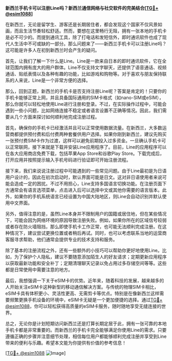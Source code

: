 **新西兰手机卡可以注册Line吗？新西兰通信网络与社交软件的完美结合[[TG💪+ @esim1088](https://t.me/s/esim1088)]**

在新西兰，无论是留学生、游客还是长期居住者，都会发现这个国家不仅风景如画，而且生活节奏轻松舒适。然而，要想在这里畅行无阻，拥有一张本地的手机卡是必不可少的。而提到通讯工具，除了打电话和发短信外，即时通讯软件也成了现代人生活中不可或缺的一部分。那么问题来了——新西兰手机卡可以注册Line吗？这可能是许多人在初到新西兰时会产生的疑问。

首先，让我们了解一下什么是Line。Line是一款来自日本的即时通讯软件，它在全球范围内拥有庞大的用户群体。Line不仅支持文字聊天，还提供了语音通话、视频通话、贴纸表情以及各种有趣的功能，比如游戏和购物等。对于喜欢与朋友保持联系的人来说，Line是一个非常方便的选择。

那么，回到正题，新西兰的手机卡是否支持注册Line呢？答案是肯定的！只要你的手机卡能够正常上网，并且具备国际通用的SIM卡格式（如nano-SIM或eSIM），那么你就可以轻松地使用Line进行注册和登录。不过，在实际操作过程中，可能会遇到一些小问题，比如网络连接不稳定或者语言设置不正确等情况。因此，我们需要从几个方面来探讨如何顺利地完成注册过程。

首先，确保你的手机卡已经激活并且可以正常使用数据流量。在新西兰，大多数运营商都提供预付费和后付费两种套餐供用户选择。如果你刚到新西兰，建议先购买一张预付费SIM卡作为过渡，这样可以避免前期投入过多资金。一旦确认手机卡可以正常联网，接下来就是下载并安装Line应用程序了。目前，Line的应用程序可以在各大应用商店免费下载，包括苹果App Store和谷歌Play Store。下载完成后，打开应用并按照提示输入手机号码进行验证即可开始注册流程。

接下来，我们来说说注册过程中可能遇到的一些常见问题。由于Line最初是为日语用户设计的，因此在初次启动时，默认界面可能是日文。这对非日语使用者来说可能会造成一定的困扰。不过不用担心，Line支持多国语言切换功能。在注册页面下方通常会有语言选项菜单，点击进入后可以选择中文或其他你需要的语言版本。此外，如果你的手机系统语言已经设置为中国大陆地区，则Line会自动识别并默认使用中文界面。

另外，值得注意的是，虽然Line本身并不限制用户的国籍或居住地，但在某些情况下，可能会因为网络环境的原因导致注册失败。例如，如果你所在的区域信号较弱或者存在防火墙阻挡，那么即使手机卡工作正常，也可能无法顺利完成注册。在这种情况下，建议尝试更换位置或者稍后再试。同时，也可以考虑联系当地的运营商客服寻求帮助，他们通常会提供专业的技术支持和服务。

除了基本的注册流程之外，还有一些额外的小技巧可以帮助你更好地使用Line。比如，为了保护个人隐私，建议不要随意添加陌生人的好友请求；定期更新应用程序以获取最新功能和安全补丁；定期清理聊天记录以免占用过多存储空间等等。这些都是日常使用中需要注意的地方。

最后，我想强调一下关于eSIM卡的优势。近年来，随着科技的发展，越来越多的人开始关注eSIM卡这种新型的移动通信解决方案。与传统的物理SIM卡相比，eSIM卡具有体积更小、灵活性更高、无需剪卡等优点。特别是在像新西兰这样需要频繁更换手机设备的环境中，eSIM卡无疑是一个更加便捷的选择。通过[TG💪+ @esim1088](https://t.me/s/esim1088)，你可以轻松获得高质量的eSIM卡服务，随时随地享受无缝连接的世界。

总之，无论你是计划短期访问新西兰还是打算长期定居于此，拥有一张可靠的本地手机卡都是非常重要的。而新西兰的手机卡完全能够满足你使用Line的需求。只要遵循正确的步骤并注意细节处理，相信每位用户都能够顺利完成注册并享受到Line带来的便利与乐趣。希望本文能为你提供有价值的参考信息！

[[TG💪+ @esim1088](https://t.me/s/esim1088) ![Image](https://i.postimg.cc/4NQfJmqS/Snipaste-2025-05-13-00-14-12.png)]